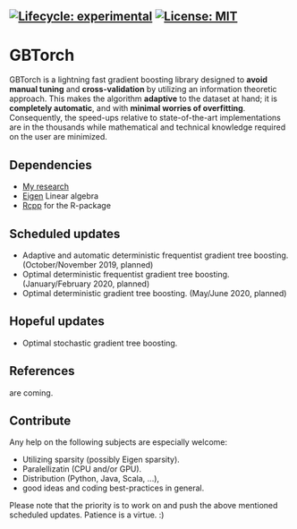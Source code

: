 [![Lifecycle: experimental](https://img.shields.io/badge/lifecycle-experimental-orange.svg)](https://www.tidyverse.org/lifecycle/#experimental)
[![License:
MIT](https://img.shields.io/badge/License-MIT-yellow.svg)](https://opensource.org/licenses/MIT)
---------

# GBTorch

GBTorch is a lightning fast gradient boosting library designed to **avoid manual tuning** and **cross-validation** by utilizing an information theoretic approach.
This makes the algorithm **adaptive** to the dataset at hand; it is **completely automatic**, and with **minimal worries of overfitting**.
Consequently, the speed-ups relative to state-of-the-art implementations are in the thousands while mathematical and technical knowledge required on the user are minimized.


## Dependencies

- [My research](https://berentlunde.netlify.com/) 
- [Eigen](http://eigen.tuxfamily.org/index.php?title=Main_Page) Linear algebra
- [Rcpp](https://github.com/RcppCore/Rcpp) for the R-package

## Scheduled updates

- Adaptive and automatic deterministic frequentist gradient tree boosting. (October/November 2019, planned)
- Optimal deterministic frequentist gradient tree boosting. (January/February 2020, planned)
- Optimal deterministic gradient tree boosting. (May/June 2020, planned)

## Hopeful updates

- Optimal stochastic gradient tree boosting.

## References
are coming.

## Contribute

Any help on the following subjects are especially welcome:

- Utilizing sparsity (possibly Eigen sparsity).
- Paralellizatin (CPU and/or GPU).
- Distribution (Python, Java, Scala, ...),
- good ideas and coding best-practices in general.

Please note that the priority is to work on and push the above mentioned scheduled updates. Patience is a virtue. :)
